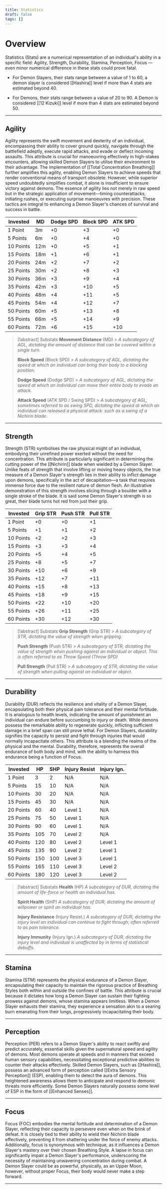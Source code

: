 ```yaml
---
title: Statistics
draft: false
tags: []
---
```


# Overview

Statistics (Stats) are a numerical representation of an individual's ability in a specific field: Agility, Strength, Durability, Stamina, Perception, Focus — even minor numerical difference in these stats could prove fatal.

- For Demon Slayers, their stats range between a value of 1 to 60, a demon slayer is considered [[Hashira]] level if more than 4 stats are estimated beyond 40.

- For Demons, their stats range between a value of 20 to 90. A Demon is considered [[12 Kizuki]] level if more than 4 stats are estimated beyond 50.

---

## Agility

Agility represents the swift movement and dexterity of an individual, encompassing their ability to cover ground quickly, navigate through the battlefield adeptly, execute rapid attacks, and evade or deflect incoming assaults. This attribute is crucial for manoeuvring effectively in high-stakes encounters, allowing skilled Demon Slayers to utilise their environment to their advantage. The implementation of [[Total Concentration Breathing]] further amplifies this agility, enabling Demon Slayers to achieve speeds that render conventional means of transport obsolete. However, while superior speed undoubtedly simplifies combat, it alone is insufficient to ensure victory against demons. The essence of agility lies not merely in raw speed but in the strategic application of movement—timing counterattacks, initiating rushes, or executing surprise manoeuvres with precision. These tactics are integral to enhancing a Demon Slayer's chances of survival and success in battle.

| Invested  | MD  | Dodge SPD | Block SPD | ATK SPD |
| --------- | --- | --------- | --------- | ------- |
| 1 Point   | 3m  | +0        | +3        | +0      |
| 5 Points  | 6m  | +0        | +4        | +0      |
| 10 Points | 12m | +0        | +5        | +1      |
| 15 Points | 18m | +1        | +6        | +1      |
| 20 Points | 24m | +2        | +7        | +2      |
| 25 Points | 30m | +2        | +8        | +3      |
| 30 Points | 36m | +3        | +9        | +4      |
| 35 Points | 42m | +3        | +10       | +5      |
| 40 Points | 48m | +4        | +11       | +5      |
| 45 Points | 54m | +4        | +12       | +7      |
| 50 Points | 60m | +5        | +13       | +8      |
| 55 Points | 66m | +5        | +14       | +9      |
| 60 Points | 72m | +6        | +15       | +10     |

> [!abstract] Substats
> **Movement Distance** (MD) > _A subcategory of AGL, dictating the amount of distance that can be covered within a single turn._
>
> **Block Speed** (Block SPD) > _A subcategory of AGL, dictating the speed at which an individual can bring their body to a blocking position._
>
> **Dodge Speed** (Dodge SPD) > _A subcategory of AGL, dictating the speed at which an individual can move their entire body to evade an attack._
>
> **Attack Speed** (ATK SPD / Swing SPD) > _A subcategory of AGL, sometimes referred to as swing SPD, dictating the speed at which an individual can released a physical attack: such as a swing of a Nichirin blade._

---

## Strength

Strength (STR) symbolises the raw physical might of an individual, embodying their unrefined power exerted without the need for concentration. This attribute is particularly significant in determining the cutting power of the [[Nichirin]] blade when wielded by a Demon Slayer. Unlike feats of strength that involve lifting or moving heavy objects, the true measure of a Demon Slayer's strength lies in their ability to inflict damage upon demons, specifically in the act of decapitation—a task that requires immense force due to the resilient nature of demon flesh. An illustrative demonstration of this strength involves slicing through a boulder with a single stroke of the blade. It is said some Demon Slayer's strength is so great, their blade turns hot red from just their grip.

| Invested  | Grip STR | Push STR | Pull STR |
| --------- | -------- | -------- | -------- |
| 1 Point   | +0       | +0       | +1       |
| 5 Points  | +1       | +1       | +2       |
| 10 Points | +2       | +2       | +3       |
| 15 Points | +3       | +3       | +4       |
| 20 Points | +5       | +4       | +5       |
| 25 Points | +8       | +5       | +7       |
| 30 Points | +10      | +6       | +9       |
| 35 Points | +12      | +7       | +11      |
| 40 Points | +15      | +8       | +13      |
| 45 Points | +18      | +9       | +15      |
| 50 Points | +22      | +10      | +20      |
| 55 Points | +26      | +11      | +25      |
| 60 Points | +30      | +12      | +30      |

> [!abstract] Substats
> **Grip Strength** (Grip STR) > _A subcategory of STR, dictating the value of strength when gripping._
>
> **Push Strength** (Push STR) > _A subcategory of STR, dictating the value of strength when pushing against an individual or object. This is often referred to as Throw Speed (Throw SPD)_
>
> **Pull Strength** (Pull STR) > _A subcategory of STR, dictating the value of strength when pulling against an individual or object._

---

## Durability

Durability (DUR) reflects the resilience and vitality of a Demon Slayer, encapsulating both their physical pain tolerance and their mental fortitude. It is analogous to health levels, indicating the amount of punishment an individual can endure before succumbing to injury or death. While demons possess the remarkable ability to regenerate quickly, inflicting sufficient damage in a brief span can still prove lethal. For Demon Slayers, durability signifies the capacity to persist and fight through injuries that would normally incapacitate others. This attribute is a blending the realms of the physical and the mental. Durability, therefore, represents the overall endurance of both body and mind, with the ability to harness this endurance being a function of Focus.

| Invested  | HP  | SHP | Injury Resist | Injury Ign. |
| --------- | --- | --- | ------------- | ----------- |
| 1 Point   | 3   | 2   | N/A           | N/A         |
| 5 Points  | 15  | 10  | N/A           | N/A         |
| 10 Points | 30  | 20  | N/A           | N/A         |
| 15 Points | 45  | 30  | N/A           | N/A         |
| 20 Points | 60  | 40  | Level 1       | N/A         |
| 25 Points | 75  | 50  | Level 1       | N/A         |
| 30 Points | 90  | 60  | Level 1       | N/A         |
| 35 Points | 105 | 70  | Level 2       | N/A         |
| 40 Points | 120 | 80  | Level 2       | Level 1     |
| 45 Points | 135 | 90  | Level 2       | Level 1     |
| 50 Points | 150 | 100 | Level 3       | Level 1     |
| 55 Points | 165 | 110 | Level 3       | Level 2     |
| 60 Points | 180 | 120 | Level 3       | Level 2     |

> [!abstract] Substats
> **Health** (HP) _A subcategory of DUR, dictating the amount of life-force or health an individual has._
>
> **Spirit Health** (SHP) _A subcategory of DUR, dictating the amount of willpower or spirit an individual has._
>
> **Injury Resistance** (Injury Resist.) _A subcategory of DUR, dictating the injury level an individual can continue to fight through; often referred to as pain tolerance._
>
> **Injury Immunity** (Injury Ign.) _A subcategory of DUR, dictating the injury level and individual is unaffected by in terms of statistical debuffs._

---

## Stamina

Stamina (STM) represents the physical endurance of a Demon Slayer, encapsulating their capacity to maintain the rigorous practice of Breathing Styles both within and outside the confines of battle. This attribute is crucial because it dictates how long a Demon Slayer can sustain their fighting prowess against demons, whose stamina appears limitless. When a Demon Slayer exhausts their stamina, they experience a sensation akin to a searing burn emanating from their lungs, progressively incapacitating their body.

---

## Perception

Perception (PER) refers to a Demon Slayer's ability to react swiftly and predict accurately, essential skills given the supernatural speed and agility of demons. Most demons operate at speeds and in manners that exceed human sensory capabilities, necessitating exceptional predictive abilities to counter their attacks effectively. Skilled Demon Slayers, such as [[Hashira]], possess an advanced form of perception called [[Extra Sensory Perception]] (ESP), enabling them to detect the aura of demons. This heightened awareness allows them to anticipate and respond to demonic threats more efficiently. Some Demon Slayers naturally possess some level of ESP in the form of [[Enhanced Senses]].

---

## Focus

Focus (FOC) embodies the mental fortitude and determination of a Demon Slayer, reflecting their capacity to persevere even when on the brink of defeat. It is closely tied to their ability to wield their Nichirin blade effectively, preventing it from shattering under the force of enemy attacks. Additionally, focus is synonymous with technique, as it influences a Demon Slayer's mastery over their chosen Breathing Style. A lapse in focus can significantly impair a Demon Slayer's performance, underscoring the necessity of maintaining unwavering concentration during combat. A Demon Slayer could be as powerful, physically, as an Upper Moon, however, without proper Focus, their body would never make a step forward.

---
